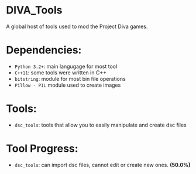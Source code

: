 # DIVA_Tools
A global host of tools used to mod the Project Diva games.

# Dependencies:
+ `Python 3.2+`: main langugage for most tool
+ `C++11`: some tools were written in C++
+ `bitstring`: module for most bin file operations
+ `Pillow - PIL` module used to create images

# Tools:

+ `dsc_tools`: tools that allow you to easily manipulate and create dsc files

# Tool Progress:

+ `dsc_tools`: can import dsc files, cannot edit or create new ones. **(50.0%)**
